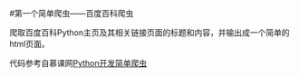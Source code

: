 #第一个简单爬虫——百度百科爬虫

爬取百度百科Python主页及其相关链接页面的标题和内容，并输出成一个简单的html页面。

代码参考自慕课网[Python开发简单爬虫](http://www.imooc.com/learn/563)
